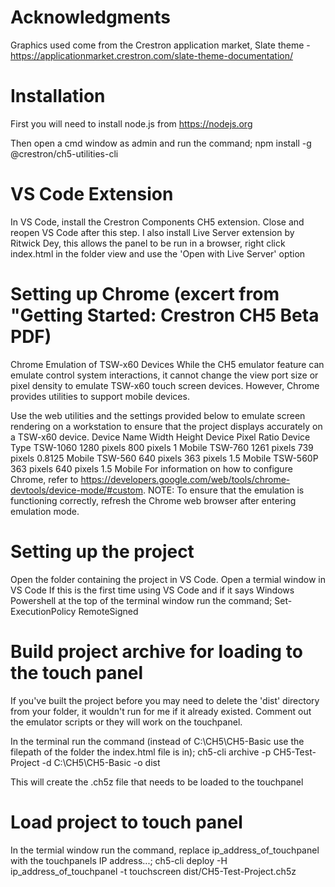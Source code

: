 # Acknowledgments
Graphics used come from the Crestron application market, Slate theme - https://applicationmarket.crestron.com/slate-theme-documentation/

# Installation
First you will need to install node.js from https://nodejs.org

Then open a cmd window as admin and run the command;
    npm install -g @crestron/ch5-utilities-cli

# VS Code Extension
In VS Code, install the Crestron Components CH5 extension.
Close and reopen VS Code after this step.
I also install Live Server extension by Ritwick Dey, this allows the panel to be run in a browser, right click index.html in the folder view and use the 'Open with Live Server' option

# Setting up Chrome (excert from "Getting Started: Crestron CH5 Beta PDF)
Chrome Emulation of TSW-x60 Devices
While the CH5 emulator feature can emulate control system interactions, it cannot change
the view port size or pixel density to emulate TSW-x60 touch screen devices. However,
Chrome provides utilities to support mobile devices.

Use the web utilities and the settings provided below to emulate screen rendering on a
workstation to ensure that the project displays accurately on a TSW-x60 device.
Device Name Width Height Device Pixel Ratio Device Type
TSW-1060 1280 pixels 800 pixels 1 Mobile
TSW-760 1261 pixels 739 pixels 0.8125 Mobile
TSW-560 640 pixels 363 pixels 1.5 Mobile
TSW-560P 363 pixels 640 pixels 1.5 Mobile
For information on how to configure Chrome, refer to
https://developers.google.com/web/tools/chrome-devtools/device-mode/#custom.
NOTE: To ensure that the emulation is functioning correctly, refresh the Chrome web
browser after entering emulation mode.

# Setting up the project
Open the folder containing the project in VS Code.
Open a termial window in VS Code
If this is the first time using VS Code and if it says Windows Powershell at the top of the terminal window run the command;
 Set-ExecutionPolicy RemoteSigned

# Build project archive for loading to the touch panel
If you've built the project before you may need to delete the 'dist' directory from your folder, it wouldn't run for me if it already existed.
Comment out the emulator scripts or they will work on the touchpanel.

In the terminal run the command (instead of C:\CH5\CH5-Basic use the filepath of the folder the index.html file is in);
ch5-cli archive -p CH5-Test-Project -d C:\CH5\CH5-Basic -o dist

This will create the .ch5z file that needs to be loaded to the touchpanel

# Load project to touch panel
In the termial window run the command, replace  ip_address_of_touchpanel with the touchpanels IP address...;
 ch5-cli deploy -H ip_address_of_touchpanel -t touchscreen dist/CH5-Test-Project.ch5z
